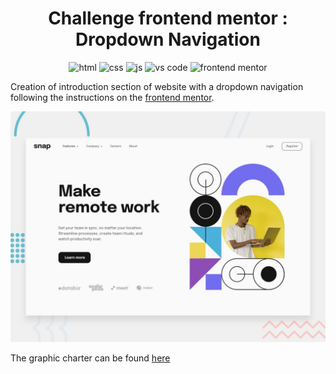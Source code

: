 <h1 align="center">Challenge frontend mentor : Dropdown Navigation</h1>

<p align="center">
  <img src="https://img.shields.io/badge/HTML5-E34F26?style=for-the-badge&logo=html5&logoColor=white" alt="html"/>
  <img src="https://img.shields.io/badge/Sass-CC6699?style=for-the-badge&logo=sass&logoColor=white" alt="css"/>
  <img src="https://img.shields.io/badge/JavaScript-F7DF1E?style=for-the-badge&logo=javascript&logoColor=black" alt="js">
  <img src="https://img.shields.io/badge/Visual_Studio_Code-0078D4?style=for-the-badge&logo=visual%20studio%20code&logoColor=white" alt="vs code"/>
  <img src="https://img.shields.io/badge/Frontend_Mentor-5C2D91?style=for-the-badge&logoColor=white&logo=Frontend-Mentor&logoColor=white" alt="frontend mentor"/>
</p>

Creation of introduction section of website with a dropdown navigation following the instructions on the [frontend mentor](https://www.frontendmentor.io/challenges/intro-section-with-dropdown-navigation-ryaPetHE5). 

![Design preview for the Intro section with dropdown navigation coding challenge](assets/design/desktop-preview.jpg)

The graphic charter can be found [here](https://github.com/CalcagnoLoic/dropdown_navigation_FrontendMentor/blob/main/style-guide.md)
